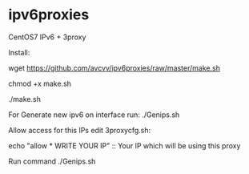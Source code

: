 # ipv6proxies
CentOS7 IPv6 + 3proxy

Install: 

wget https://github.com/avcvv/ipv6proxies/raw/master/make.sh

chmod +x make.sh

./make.sh

For Generate new ipv6 on interface run: 
./Genips.sh


Allow access for this IPs edit 3proxycfg.sh: 

echo "allow * WRITE YOUR IP" :: Your IP which will be using this proxy

Run command ./Genips.sh
